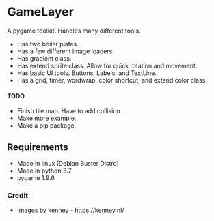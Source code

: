 GameLayer
=========
A pygame toolkit. Handles many different tools.
* Has two boiler plates.
* Has a few different image loaders
* Has gradient class.
* Has extend sprite class. Allow for quick rotation and movement.
* Has basic UI tools. Buttons, Labels, and TextLine.
* Has a grid, timer, wordwrap, color shortcut, and extend color class.

#### TODO ####
* Finish tile map. Have to add collision.
* Make more example.
* Make a pip package.

## Requirements ##
* Made in linux (Debian Buster Distro)
* Made in python 3.7
* pygame 1.9.6

### Credit ###
* Images by kenney - https://kenney.nl/
